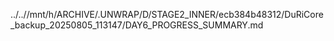 ../..//mnt/h/ARCHIVE/.UNWRAP/D/STAGE2_INNER/ecb384b48312/DuRiCore_backup_20250805_113147/DAY6_PROGRESS_SUMMARY.md